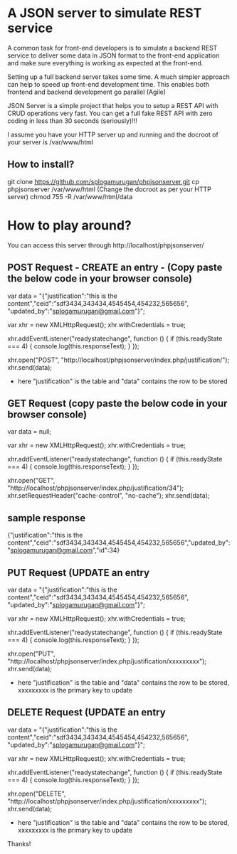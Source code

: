 A JSON server to simulate REST service
======================================

A common task for front-end developers is to simulate a backend REST service to deliver some data in JSON format to the front-end application and make sure everything is working as expected at the front-end.

Setting up a full backend server takes some time. A much simpler approach can help to speed up front-end development time. This enables both frontend and backend development go parallel (Agile)

JSON Server is a simple project that helps you to setup a REST API with CRUD operations very fast. You can get a full fake REST API with zero coding in less than 30 seconds (seriously)!!!


I assume you have your HTTP server up and running and the docroot of your server is /var/www/html


How to install?
--------------
  git clone https://github.com/splogamurugan/phpjsonserver.git
  cp phpjsonserver /var/www/html (Change the docroot as per your HTTP server)
  chmod 755 -R /var/www/html/data


How to play around?
==================
You can access this server through http://localhost/phpjsonserver/ 


POST Request - CREATE an entry - (Copy paste the below code in your browser console)
------------------------------------------------------------------------------------
var data = "{\"justification\":\"this is the content\",\"ceid\":\"sdf3434,343434,4545454,454232,565656\", \"updated_by\":\"splogamurugan@gmail.com\"}";

var xhr = new XMLHttpRequest();
xhr.withCredentials = true;

xhr.addEventListener("readystatechange", function () {
  if (this.readyState === 4) {
    console.log(this.responseText);
  }
});

xhr.open("POST", "http://localhost/phpjsonserver/index.php/justification/");
xhr.send(data);

* here "justification" is the table and "data" contains the row to be stored



GET Request (copy paste the below code in your browser console)
----------------------------------------------------------------
  var data = null;

  var xhr = new XMLHttpRequest();
  xhr.withCredentials = true;

  xhr.addEventListener("readystatechange", function () {
    if (this.readyState === 4) {
      console.log(this.responseText);
    }
  });

  xhr.open("GET", "http://localhost/phpjsonserver/index.php/justification/34");
  xhr.setRequestHeader("cache-control", "no-cache");
  xhr.send(data);

  sample response
  ---------------
  {\"justification\":\"this is the content\",\"ceid\":\"sdf3434,343434,4545454,454232,565656\",\"updated_by\":\"splogamurugan@gmail.com\",\"id\":34}


PUT Request (UPDATE an entry
----------------------------

var data = "{\"justification\":\"this is the content\",\"ceid\":\"sdf3434,343434,4545454,454232,565656\", \"updated_by\":\"splogamurugan@gmail.com\"}";

var xhr = new XMLHttpRequest();
xhr.withCredentials = true;

xhr.addEventListener("readystatechange", function () {
  if (this.readyState === 4) {
    console.log(this.responseText);
  }
});

xhr.open("PUT", "http://localhost/phpjsonserver/index.php/justification/xxxxxxxxx");
xhr.send(data);

* here "justification" is the table and "data" contains the row to be stored, xxxxxxxxx is the primary key to update


DELETE Request (UPDATE an entry
-------------------------------

var data = "{\"justification\":\"this is the content\",\"ceid\":\"sdf3434,343434,4545454,454232,565656\", \"updated_by\":\"splogamurugan@gmail.com\"}";

var xhr = new XMLHttpRequest();
xhr.withCredentials = true;

xhr.addEventListener("readystatechange", function () {
  if (this.readyState === 4) {
    console.log(this.responseText);
  }
});

xhr.open("DELETE", "http://localhost/phpjsonserver/index.php/justification/xxxxxxxxx");
xhr.send(data);

* here "justification" is the table and "data" contains the row to be stored, xxxxxxxxx is the primary key to update




Thanks!
